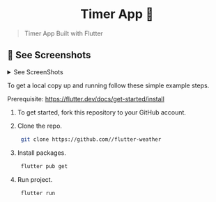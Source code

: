 <h1 align="center">Timer App 👋</h1>

> Timer App Built with Flutter

## 🚀 See Screenshots

<details>
<summary>See ScreenShots</summary>
<img src="https://raw.githubusercontent.com/iamudesharma/flutter-weather/main/screenshot/Screenshot%202023-08-23%20at%2010.21.02%20AM.png" alt="" width=300></img>

</details>

To get a local copy up and running follow these simple example steps.

Prerequisite: https://flutter.dev/docs/get-started/install

1. To get started, fork this repository to your GitHub account.

2. Clone the repo.
   ```sh
    git clone https://github.com//flutter-weather
   ```
3. Install packages.

   ```sh
    flutter pub get
   ```

4. Run project.
   ```sh
    flutter run
   ```
